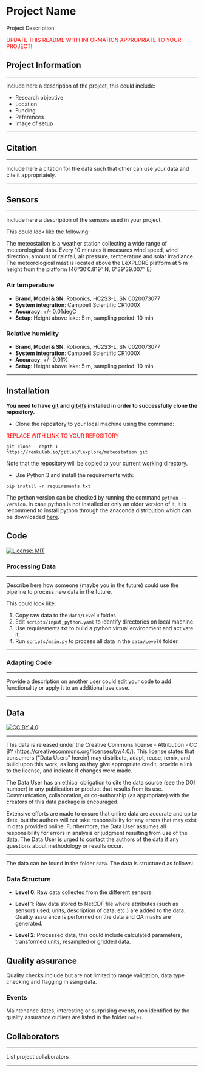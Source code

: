 # Project Name
Project Description

<span style="color:red">UPDATE THIS README WITH INFORMATION APPROPRIATE TO YOUR PROJECT!</span>

## Project Information

***
Include here a description of the project, this could include:
- Research objective
- Location
- Funding
- References
- Image of setup
***

## Citation

*** 
Include here a citation for the data such that other can use your data and cite it appropriately. 
***

## Sensors

***
Include here a description of the sensors used in your project.

This could look like the following:

The meteostation is a weather station collecting a wide range of meteorological data. Every 10 minutes it measures wind speed, wind direction, amount of rainfall, air pressure, temperature and solar irradiance. The meteorological mast is located above the LéXPLORE platform at 5 m height from the platform (46°30’0.819″ N, 6°39’39.007″ E) 

### Air temperature
- **Brand, Model & SN**: Rotronics, HC2S3-L, SN 0020073077
- **System integration**: Campbell Scientific CR1000X
- **Accuracy**: +/- 0.01degC
- **Setup**: Height above lake: 5 m, sampling period: 10 min

### Relative humidity
- **Brand, Model & SN**: Rotronics, HC2S3-L, SN 0020073077
- **System integration**: Campbell Scientific CR1000X
- **Accuracy**: +/- 0.01%
- **Setup**: Height above lake: 5 m, sampling period: 10 min

***

## Installation

**You need to have [git](https://git-scm.com/downloads) and [git-lfs](https://git-lfs.github.com/) installed in order to successfully clone the repository.**

- Clone the repository to your local machine using the command:

<span style="color:red">REPLACE WITH LINK TO YOUR REPOSITORY</span>

 `git clone --depth 1 https://renkulab.io/gitlab/lexplore/meteostation.git`
 
 Note that the repository will be copied to your current working directory.

- Use Python 3 and install the requirements with:

 `pip install -r requirements.txt`

 The python version can be checked by running the command `python --version`. In case python is not installed or only an older version of it, it is recommend to install python through the anaconda distribution which can be downloaded [here](https://www.anaconda.com/products/individual). 

## Code

[![License: MIT][mit-by-shield]][mit-by]

### Processing Data

***
Describe here how someone (maybe you in the future) could use the pipeline to process new data in the future.

This could look like:

1. Copy raw data to the `data/Level0` folder.
2. Edit `scripts/input_python.yaml` to identify directories on local machine.
3. Use requirements.txt to build a python virtual environment and activate it.
4. Run `scripts/main.py` to process all data in the `data/Level0` folder.
***

### Adapting Code

***
Provide a description on another user could edit your code to add functionality or apply it to an additional use case.
***
## Data

[![CC BY 4.0][cc-by-shield]][cc-by]

***
This data is released under the Creative Commons license - Attribution - CC BY (https://creativecommons.org/licenses/by/4.0/). This license states that consumers ("Data Users" herein) may distribute, adapt, reuse, remix, and build upon this work, as long as they give appropriate credit, provide a link to the license, and indicate if changes were made.
 
The Data User has an ethical obligation to cite the data source (see the DOI number) in any publication or product that results from its use. Communication, collaboration, or co-authorship (as appropriate) with the creators of this data package is encouraged. 
 
Extensive efforts are made to ensure that online data are accurate and up to date, but the authors will not take responsibility for any errors that may exist in data provided online. Furthermore, the Data User assumes all responsibility for errors in analysis or judgment resulting from use of the data. The Data User is urged to contact the authors of the data if any questions about methodology or results occur. 
***

The data can be found in the folder `data`. The data is structured as follows:

### Data Structure

- **Level 0**: Raw data collected from the different sensors.

- **Level 1**: Raw data stored to NetCDF file where attributes (such as sensors used, units, description of data, etc.) are added to the data. 
Quality assurance is performed on the data and QA masks are generated.

- **Level 2**: Processed data, this could include calculated parameters, transformed units, resampled or gridded data.

## Quality assurance

Quality checks include but are not limited to range validation, data type checking and flagging missing data.


###  Events 

Maintenance dates, interesting or surprising events, non identified by the quality assurance outliers are listed in the folder `notes`.

## Collaborators

***
List project collaborators
***

[cc-by]: http://creativecommons.org/licenses/by/4.0/
[cc-by-shield]: https://img.shields.io/badge/License-CC%20BY%204.0-g.svg?label=Data%20License
[mit-by]: https://opensource.org/licenses/MIT
[mit-by-shield]: https://img.shields.io/badge/License-MIT-g.svg?label=Code%20License
